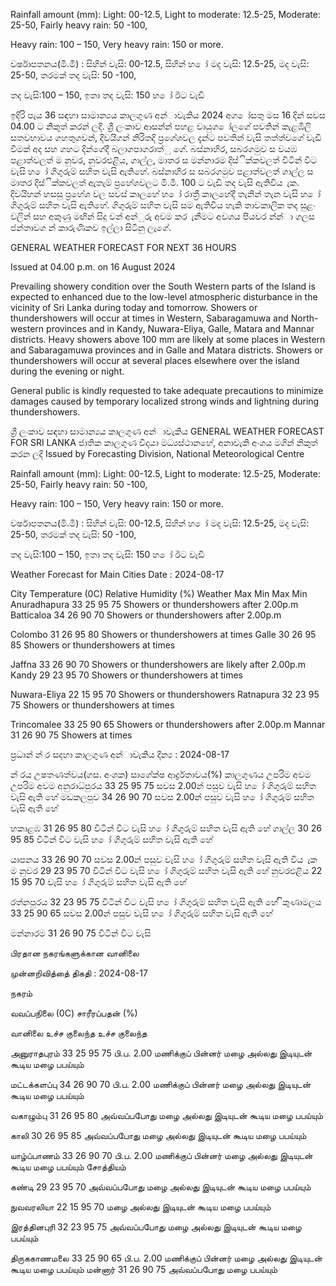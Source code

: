 Rainfall amount (mm): Light: 00-12.5, Light to moderate: 12.5-25, Moderate: 25-50, Fairly heavy rain: 50 -100,

Heavy rain: 100 – 150, Very heavy rain: 150 or more.

වර්ෂාපතනය(මි.මී) : සිහින් වැසි: 00-12.5, සිහින් හ ෝ මද වැසි: 12.5-25, මද වැසි: 25-50, තරමක් තද වැසි: 50 -100,

තද වැසි:100 – 150, ඉතා තද වැසි: 150 හ ෝ ඊට වැඩි

ඉදිරි පැය 36 සඳහා සාමාන්‍යය කාලගුණ අන්‍ාවැකිය 2024 අග ෝසතු මස 16 දින්‍ සවස 04.00 ට නිකුත් කරන්‍ ලදි. ශ්‍රී ලංකාව ආසන්න්‍ පහළ වායුග ෝලගේ පවතින්‍ කැළඹිලි සතවභාවය ගහතුගවන්, දිවයිගන් නිරිතදි ප්‍රගේශවල දැන්‍ට පවතින්‍ වැසි තත්ත්වගේ වැඩි වීමක් අද සහ ගහට දින්‍ගේදී බලාගපාගරාත්ු ගේ. බස්නාහිර, සබරගමුව ස වයඹ පළාත්වලත් ම නුවර, නුවරඑළිය, ගාල්ල, මාතර ස මන්නාරම දිස්ික්කවලත් විටින් විට වැසි හ ෝ ගිගුරුම් සහිත වැසි ඇතිහේ. බස්නාහිර ස සබරගමුව පළාත්වලත් ගාල්ල ස මාතර දිස්ික්කවලත් ඇතැම් ප්‍රහේශවලට මි.මී. 100 ට වැඩි තද වැසි ඇතිවිය ැක. දිවයිහන් හසසු ප්‍රහේශ වල සවස් කාලහේ හ ෝ රාත්‍රී කාලහේදී තැනින් තැන වැසි හ ෝ ගිගුරුම් සහිත වැසි ඇතිහේ. ගිගුරුම් සහිත වැසි සම ඇතිවිය හැකි තාවකාලික තද සුළං වලින් සහ අකුණු මඟින් සිදු වන්‍ අන්‍ුරු අවම කර ැනීමට අවශය පියවර න්න්‍ා ගලස ජන්‍තාවග න් කාරුණිකව ඉල්ලා සිටිනු ලැගේ.

GENERAL WEATHER FORECAST FOR NEXT 36 HOURS

Issued at 04.00 p.m. on 16 August 2024

Prevailing showery condition over the South Western parts of the Island is expected to enhanced due to the low-level atmospheric disturbance in the vicinity of Sri Lanka during today and tomorrow. Showers or thundershowers will occur at times in Western, Sabaragamuwa and North-western provinces and in Kandy, Nuwara-Eliya, Galle, Matara and Mannar districts. Heavy showers above 100 mm are likely at some places in Western and Sabaragamuwa provinces and in Galle and Matara districts. Showers or thundershowers will occur at several places elsewhere over the island during the evening or night.

General public is kindly requested to take adequate precautions to minimize damages caused by temporary localized strong winds and lightning during thundershowers.

ශ්‍රී ලංකාව සඳහා සාමාන්‍යය කාලගුණ අන්‍ාවැකිය GENERAL WEATHER FORECAST FOR SRI LANKA ජාතික කාලගුණ විදයා මධ්‍යස්ථානහේ, අනාවැකි අංශය මගින් නිකුත් කරන ලදි Issued by Forecasting Division, National Meteorological Centre

Rainfall amount (mm): Light: 00-12.5, Light to moderate: 12.5-25, Moderate: 25-50, Fairly heavy rain: 50 -100,

Heavy rain: 100 – 150, Very heavy rain: 150 or more.

වර්ෂාපතනය(මි.මී) : සිහින් වැසි: 00-12.5, සිහින් හ ෝ මද වැසි: 12.5-25, මද වැසි: 25-50, තරමක් තද වැසි: 50 -100,

තද වැසි:100 – 150, ඉතා තද වැසි: 150 හ ෝ ඊට වැඩි

Weather Forecast for Main Cities Date : 2024-08-17

City Temperature (0C) Relative Humidity (%) Weather Max Min Max Min Anuradhapura 33 25 95 75 Showers or thundershowers after 2.00p.m Batticaloa 34 26 90 70 Showers or thundershowers after 2.00p.m

Colombo 31 26 95 80 Showers or thundershowers at times Galle 30 26 95 85 Showers or thundershowers at times

Jaffna 33 26 90 70 Showers or thundershowers are likely after 2.00p.m Kandy 29 23 95 70 Showers or thundershowers at times

Nuwara-Eliya 22 15 95 70 Showers or thundershowers Ratnapura 32 23 95 75 Showers or thundershowers at times

Trincomalee 33 25 90 65 Showers or thundershowers after 2.00p.m Mannar 31 26 90 75 Showers at times

ප්‍රධාන්‍ න්‍ ර සදහා කාලගුණ අන්‍ාවැකිය දින්‍ය : 2024-08-17

න්‍ රය උෂතණත්වය(ගස. අංශක) සාගේක්ෂ ආර්ද්‍රතාවය(%) කාලගුණය උපරිම අවම උපරිම අවම අනුරාධ්‍පුරය 33 25 95 75 සවස 2.00න් පසුව වැසි හ ෝ ගිගුරුම් සහිත වැසි ඇති හේ මඩකලපුව 34 26 90 70 සවස 2.00න් පසුව වැසි හ ෝ ගිගුරුම් සහිත වැසි ඇති හේ

හකාළඹ 31 26 95 80 විටින් විට වැසි හ ෝ ගිගුරුම් සහිත වැසි ඇති හේ ගාල්ල 30 26 95 85 විටින් විට වැසි හ ෝ ගිගුරුම් සහිත වැසි ඇති හේ

යාපනය 33 26 90 70 සවස 2.00න් පසුව වැසි හ ෝ ගිගුරුම් සහිත වැසි ඇති විය ැක ම නුවර 29 23 95 70 විටින් විට වැසි හ ෝ ගිගුරුම් සහිත වැසි ඇති හේ නුවරඑළිය 22 15 95 70 වැසි හ ෝ ගිගුරුම් සහිත වැසි ඇති හේ

රත්නපුරය 32 23 95 75 විටින් විට වැසි හ ෝ ගිගුරුම් සහිත වැසි ඇති හේ ිකුණාමලය 33 25 90 65 සවස 2.00න් පසුව වැසි හ ෝ ගිගුරුම් සහිත වැසි ඇති හේ

මන්නාරම 31 26 90 75 විටින් විට වැසි

பிரதான நகரங்களுக்கான வானிலை

முன்னறிவித்தை் திகதி : 2024-08-17

நகரம்

வவப்பநிலை (0C) சாரீரப்பதன் (%)

வானிலை உச்ச குலைந்த உச்ச குலைந்த

அனுராதபுரம் 33 25 95 75 பி.ப. 2.00 மணிக்குப் பின்னர் மழை அல்லது இடியுடன் கூடிய மழை பபய்யும்

மட்டக்களப்பு 34 26 90 70 பி.ப. 2.00 மணிக்குப் பின்னர் மழை அல்லது இடியுடன் கூடிய மழை பபய்யும்

வகாழும்பு 31 26 95 80 அவ்வப்பபோது மழை அல்லது இடியுடன் கூடிய மழை பபய்யும்

காலி 30 26 95 85 அவ்வப்பபோது மழை அல்லது இடியுடன் கூடிய மழை பபய்யும்

யாழ்ப்பாணம் 33 26 90 70 பி.ப. 2.00 மணிக்குப் பின்னர் மழை அல்லது இடியுடன் கூடிய மழை பபய்யும் சோத்தியம்

கண்டி 29 23 95 70 அவ்வப்பபோது மழை அல்லது இடியுடன் கூடிய மழை பபய்யும்

நுவவரலியா 22 15 95 70 மழை அல்லது இடியுடன் கூடிய மழை பபய்யும்

இரத்தினபுரி 32 23 95 75 அவ்வப்பபோது மழை அல்லது இடியுடன் கூடிய மழை பபய்யும்

திருககாணமலை 33 25 90 65 பி.ப. 2.00 மணிக்குப் பின்னர் மழை அல்லது இடியுடன் கூடிய மழை பபய்யும் மன்னார் 31 26 90 75 அவ்வப்பபோது மழை பபய்யும்